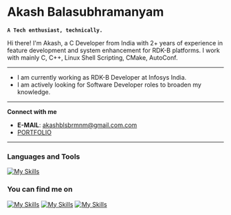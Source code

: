 # Akash Balasubhramanyam

**`A Tech enthusiast, technically.`**

Hi there! I'm Akash, a C Developer from India with 2+ years of experience in feature development and system enhancement for RDK-B platforms. I work with mainly C, C++, Linux Shell Scripting, CMake, AutoConf.

---
- I am currently working as RDK-B Developer at Infosys India.
- I am actively looking for Software Developer roles to broaden my knowledge.
---
**Connect with me**
 - **E-MAIL**: akashblsbrmnm@gmail.com.com
 - [PORTFOLIO]([https://charanravi-online.github.io](http://akashblsbrmnm.github.io/))
---
### Languages and Tools
[![My Skills](https://skillicons.dev/icons?i=c,cpp,bash,linux,vim,vscode,git,github,cmake,jenkins,arduino,ubuntu,docker,html,css)](https://akashblsbrmnm.github.io/)

### You can find me on
[![My Skills](https://skillicons.dev/icons?i=linkedin&theme=dark)]([https://skillicons.dev](https://www.linkedin.com/in/akash-balasubhramanyam/))
[![My Skills](https://skillicons.dev/icons?i=twitter&theme=dark)]([https://skillicons.dev]([https://www.linkedin.com/in/akash-balasubhramanyam/](https://x.com/akashblsbrmnm)))
[![My Skills](https://skillicons.dev/icons?i=instagram&theme=dark)]([https://skillicons.dev](https://instagram.com/akashblsbrmnm))
